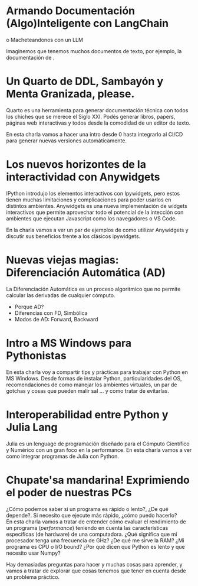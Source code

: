 # Armando Documentación (Algo)Inteligente con LangChain
o Macheteandonos con un LLM

Imaginemos que tenemos muchos documentos de texto, por ejemplo, la documentación de . 

# Un Quarto de DDL, Sambayón y Menta Granizada, please.

Quarto es una herramienta para generar documentación técnica con todos los chiches que se merece el Siglo XXI. Podés generar libros, papers, páginas web interactivas y todos desde la comodidad de un editor de texto.

En esta charla vamos a hacer una intro desde 0 hasta integrarlo al CI/CD para generar nuevas versiones automáticamente.

# Los nuevos horizontes de la interactividad con Anywidgets

IPython introdujo los elementos interactivos con Ipywidgets, pero estos tienen muchas limitaciones y complicaciones para poder usarlos en distintos ambientes. Anywidgets es una nueva implementación de widgets interactivos que permite aprovechar todo el potencial de la intección con ambientes que ejecutan Javascript como los navegadores o VS Code. 

En la charla vamos a ver un par de ejemplos de como utilizar Anywidgets y discutir sus beneficios frente a los clásicos ipywidgets.

# Nuevas viejas magias: Diferenciación Automática (AD)

La Diferenciación Automática es un proceso algoritmico que no permite calcular las derivadas de cualquier cómputo.

- Porque AD?
- Diferencias con FD, Simbólica
- Modos de AD: Forward, Backward

# Intro a MS Windows para Pythonistas

En esta charla voy a compartir tips y prácticas para trabajar con Python
en MS Windows. Desde formas de instalar Python, particularidades del OS, recomendaciones de como manejar los ambientes virtuales, un par de gotchas y cosas que pueden malir sal ... y como tratar de evitarlas.

# Interoperabilidad entre Python y Julia Lang

Julia es un lenguage de programación diseñado para el Cómputo Científico y Numérico con un gran foco en la performance. En esta charla vamos a ver como integrar programas de Julia con Python.

# Chupate'sa mandarina! Exprimiendo el poder de nuestras PCs

¿Cómo podemos saber si un programa es rápido o lento?, ¿De qué depende?. Si necesito que ejecute más rápido, ¿cómo puedo hacerlo?  
En esta charla vamos a tratar de entender cómo evaluar el rendimiento de un programa (*performance*)
teniendo en cuenta las características específicas (de hardware) de una computadora. ¿Qué significa
que mi procesador tenga una frecuencia  de GHz? ¿De qué me sirve la RAM? ¿Mi programa es CPU o I/O bound?
¿Por qué dicen que Python es lento y que necesito usar Numpy?

Hay demasiadas preguntas para hacer y muchas cosas para aprender, y vamos a tratar de explorar
que cosas tenemos que tener en cuenta desde un problema práctico.
